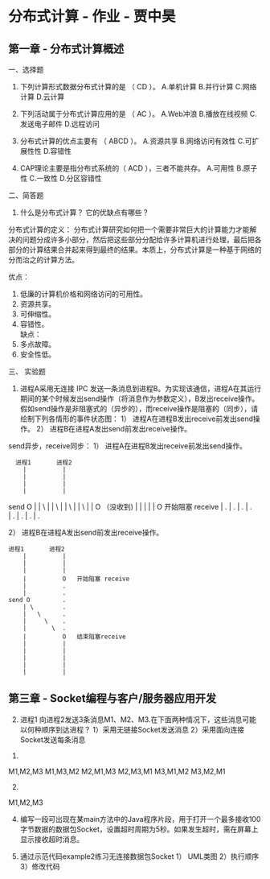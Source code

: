# 分布式计算 - 作业 - 贾中昊

## 第一章 - 分布式计算概述

一、选择题

1. 下列计算形式数据分布式计算的是 （ CD  ）。
A.单机计算 B.并行计算 C.网络计算 D.云计算

2. 下列活动属于分布式计算应用的是 （ AC ）。
A.Web冲浪 B.播放在线视频 C.发送电子邮件 D.远程访问

3. 分布式计算的优点主要有 （ ABCD  ）。
A.资源共享 B.网络访问有效性 C.可扩展性性 D.容错性

4. CAP理论主要是指分布式系统的（ ACD ），三者不能共存。
A.可用性 B.原子性 C.一致性 D.分区容错性

二、简答题 
1. 什么是分布式计算？ 它的优缺点有哪些？

分布式计算的定义： 分布式计算研究如何把一个需要非常巨大的计算能力才能解决的问题分成许多小部分，然后把这些部分分配给许多计算机进行处理，最后把各部分的计算结果合并起来得到最终的结果。本质上，分布式计算是一种基于网络的分而治之的计算方法。

优点：
1. 低廉的计算机价格和网络访问的可用性。
2. 资源共享。
3. 可伸缩性。
4. 容错性。  
缺点：
1. 多点故障。
2. 安全性低。


三、 实验题
1. 进程A采用无连接 IPC 发送一条消息到进程B。为实现该通信，进程A在其运行期间的某个时候发出send操作（将消息作为参数定义），B发出receive操作。假如send操作是非阻塞式的（异步的），而receive操作是阻塞的（同步），请绘制下列各情形的事件状态图：
1） 进程A在进程B发出receive前发出send操作。
2） 进程B在进程A发出send前发出receive操作。

send异步，receive同步：
1） 进程A在进程B发出receive前发出send操作。

      进程1       进程2
        |          |
        |          |        
        |          |
        |          |
send    O          |
        | \        |
        |   \      | 
        |     \    |
        |       \  |
        |          O   （没收到)
        |          |
        |          |
        |          O 开始阻塞 receive 
        |          .
        |          .
        |          .
        |          .           
        |          . 
        |          .
        |          .
        |          .
        
               
2） 进程B在进程A发出send前发出receive操作。

    进程1       进程2
        |          |
        |          |        
        |          |
        |          O   开始阻塞 receive 
        |          .
        |          .        
    send O         .
        | \        .
        |   \      . 
        |     \    .
        |       \  .
        |          O   结束阻塞receive
        |          |
        |          |
        |          |
        |          |
        |          |

## 第三章 - Socket编程与客户/服务器应用开发

2. 进程1 向进程2发送3条消息M1、M2、M3.在下面两种情况下，这些消息可能以何种顺序到达进程？
1）采用无链接Socket发送消息
2）采用面向连接Socket发送每条消息

1)
M1,M2,M3
M1,M3,M2
M2,M1,M3
M2,M3,M1
M3,M1,M2
M3,M2,M1

2)
M1,M2,M3

4. 编写一段可出现在某main方法中的Java程序片段，用于打开一个最多接收100字节数据的数据包Socket，设置超时周期为5秒。如果发生超时，需在屏幕上显示接收超时消息。

6. 通过示范代码example2练习无连接数据包Socket
1） UML类图
2）执行顺序
3）修改代码
